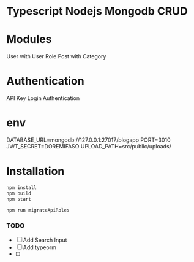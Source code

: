 # Typescript Nodejs Mongodb CRUD
# Modules
User with User Role
Post with Category

# Authentication
API Key
Login Authentication

# env
DATABASE_URL=mongodb://127.0.0.1:27017/blogapp
PORT=3010
JWT_SECRET=DOREMIFASO 
UPLOAD_PATH=src/public/uploads/ 

# Installation
```bash
npm install
npm build
npm start

npm run migrateApiRoles
```

### TODO

* [ ] Add Search Input
* [ ] Add typeorm
* [ ] 